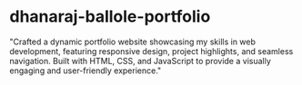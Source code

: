 # dhanaraj-ballole-portfolio
"Crafted a dynamic portfolio website showcasing my skills in web development, featuring responsive design, project highlights, and seamless navigation. Built with HTML, CSS, and JavaScript to provide a visually engaging and user-friendly experience."
